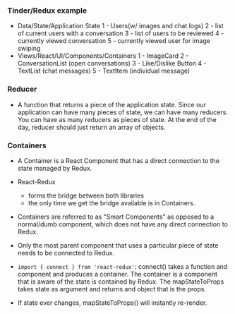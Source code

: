 ### Tinder/Redux example
  - Data/State/Application State
    1 - Users(w/ images and chat logs)
    2 - list of current users with a conversation
    3 - list of users to be reviewed
    4 - currently viewed conversation
    5 - currently viewed user for image swiping
  - Views/React/UI/Components/Containers
    1 - ImageCard
    2 - ConversationList (open conversations)
    3 - Like/Dislike Button
    4 - TextList (chat messages)
    5 - TextItem (individual message)

### Reducer
  - A function that returns a piece of the application state. Since our application can have many pieces of state, we can have many reducers. You can have as many reducers as pieces of state. At the end of the day, reducer should just return an array of objects. 

### Containers
  - A Container is a React Component that has a direct connection to the state managed by Redux.
  - React-Redux 
    - forms the bridge between both libraries
    - the only time we get the bridge available is in Containers.
  - Containers are referred to as "Smart Components" as opposed to a normal/dumb component, which does not have any direct connection to Redux. 
  - Only the most parent component that uses a particular piece of state needs to be connected to Redux.

  - `import { connect } from 'react-redux'`: connect() takes a function and component and produces a container. The container is a component that is aware of the state is contained by Redux. The mapStateToProps takes state as argument and returns and object that is the props. 
  - If state ever changes, mapStateToProps() will instantly re-render.